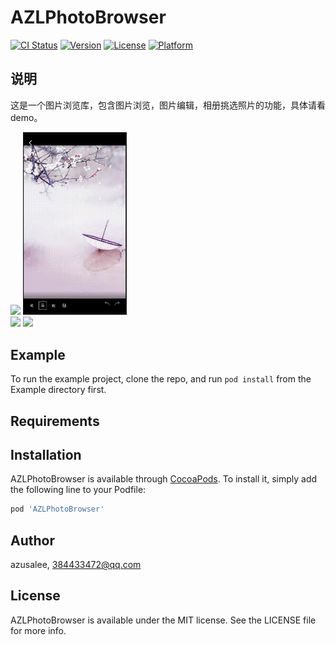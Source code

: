 # AZLPhotoBrowser

[![CI Status](https://img.shields.io/travis/azusalee/AZLPhotoBrowser.svg?style=flat)](https://travis-ci.org/azusalee/AZLPhotoBrowser)
[![Version](https://img.shields.io/cocoapods/v/AZLPhotoBrowser.svg?style=flat)](https://cocoapods.org/pods/AZLPhotoBrowser)
[![License](https://img.shields.io/cocoapods/l/AZLPhotoBrowser.svg?style=flat)](https://cocoapods.org/pods/AZLPhotoBrowser)
[![Platform](https://img.shields.io/cocoapods/p/AZLPhotoBrowser.svg?style=flat)](https://cocoapods.org/pods/AZLPhotoBrowser)

## 说明

这是一个图片浏览库，包含图片浏览，图片编辑，相册挑选照片的功能，具体请看demo。

<div>
	<img src="https://github.com/azusalee/AZLPhotoBrowser/raw/master/Assets/pen.gif" width = "33%" div/>
	<img src="https://github.com/azusalee/AZLPhotoBrowser/raw/master/Assets/mosic.gif" width = "33%" div/>
</div>

<div>
	<img src="https://github.com/azusalee/AZLPhotoBrowser/raw/master/Assets/clip.gif" width = "33%" div/>
       <img src="https://github.com/azusalee/AZLPhotoBrowser/raw/master/Assets/label.gif" width = "33%" div/>   
</div>

## Example

To run the example project, clone the repo, and run `pod install` from the Example directory first.

## Requirements

## Installation

AZLPhotoBrowser is available through [CocoaPods](https://cocoapods.org). To install
it, simply add the following line to your Podfile:

```ruby
pod 'AZLPhotoBrowser'
```

## Author

azusalee, 384433472@qq.com

## License

AZLPhotoBrowser is available under the MIT license. See the LICENSE file for more info.
